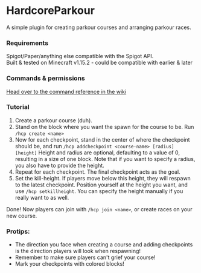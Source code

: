 # HardcoreParkour
A simple plugin for creating parkour courses and arranging parkour races.

### Requirements
Spigot/Paper/anything else compatible with the Spigot API.<br>
Built & tested on Minecraft v1.15.2 - could be compatible with earlier & later

### Commands & permissions
[Head over to the command reference in the wiki](https://github.com/SondreKindem/HardcoreParkour/wiki/Command-reference)

### Tutorial
1. Create a parkour course (duh).
2. Stand on the block where you want the spawn for the course to be. Run `/hcp create <name>`
3. Now for each checkpoint, stand in the center of where the checkpoint should be, and run `/hcp addcheckpoint <course-name> [radius] [height]` Height and radius are optional, defaulting to a value of 0, resulting in a size of one block. Note that if you want to specify a radius, you also have to provide the height.
4. Repeat for each checkpoint. The final checkpoint acts as the goal.
5. Set the kill-height. If players move below this height, they will respawn to the latest checkpoint. Position yourself at the height you want, and use `/hcp setkillheight`. You can specify the height manually if you really want to as well.

Done! Now players can join with `/hcp join <name>`, or create races on your new course.

### Protips:
* The direction you face when creating a course and adding checkpoints is the direction players will look when respawning!
* Remember to make sure players can't grief your course!
* Mark your checkpoints with colored blocks!
